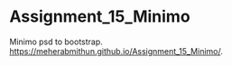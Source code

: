 # Assignment_15_Minimo
Minimo psd to bootstrap.
 https://meherabmithun.github.io/Assignment_15_Minimo/.
